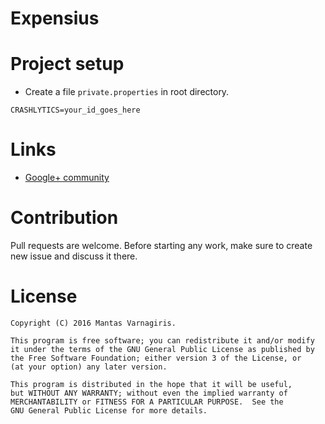 # Expensius
# Project setup
- Create a file `private.properties` in root directory.

```
CRASHLYTICS=your_id_goes_here
```

# Links
- [Google+ community](https://plus.google.com/communities/101485799420505987783)

# Contribution
Pull requests are welcome. Before starting any work, make sure to create new issue and discuss it there.

# License
```
Copyright (C) 2016 Mantas Varnagiris.
 
This program is free software; you can redistribute it and/or modify
it under the terms of the GNU General Public License as published by
the Free Software Foundation; either version 3 of the License, or
(at your option) any later version.

This program is distributed in the hope that it will be useful,
but WITHOUT ANY WARRANTY; without even the implied warranty of
MERCHANTABILITY or FITNESS FOR A PARTICULAR PURPOSE.  See the
GNU General Public License for more details.
```
